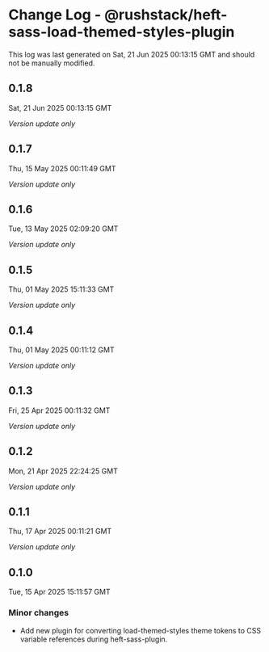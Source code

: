 # Change Log - @rushstack/heft-sass-load-themed-styles-plugin

This log was last generated on Sat, 21 Jun 2025 00:13:15 GMT and should not be manually modified.

## 0.1.8
Sat, 21 Jun 2025 00:13:15 GMT

_Version update only_

## 0.1.7
Thu, 15 May 2025 00:11:49 GMT

_Version update only_

## 0.1.6
Tue, 13 May 2025 02:09:20 GMT

_Version update only_

## 0.1.5
Thu, 01 May 2025 15:11:33 GMT

_Version update only_

## 0.1.4
Thu, 01 May 2025 00:11:12 GMT

_Version update only_

## 0.1.3
Fri, 25 Apr 2025 00:11:32 GMT

_Version update only_

## 0.1.2
Mon, 21 Apr 2025 22:24:25 GMT

_Version update only_

## 0.1.1
Thu, 17 Apr 2025 00:11:21 GMT

_Version update only_

## 0.1.0
Tue, 15 Apr 2025 15:11:57 GMT

### Minor changes

- Add new plugin for converting load-themed-styles theme tokens to CSS variable references during heft-sass-plugin.

